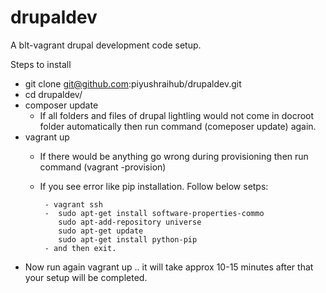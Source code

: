 # drupaldev
A blt-vagrant drupal development code setup.


Steps to install

- git clone git@github.com:piyushraihub/drupaldev.git
- cd drupaldev/
- composer update
   - If all folders and files of drupal lightling would not come in docroot folder automatically then run command (comeposer update) again.
- vagrant up
  - If there would be anything go wrong during provisioning then run command (vagrant -provision)
  - If you see error like pip installation. Follow below setps:
  
         - vagrant ssh          
         -  sudo apt-get install software-properties-commo
            sudo apt-add-repository universe
            sudo apt-get update
            sudo apt-get install python-pip
         - and then exit.
- Now run again vagrant up .. it will take approx 10-15 minutes after that your setup will be completed.
